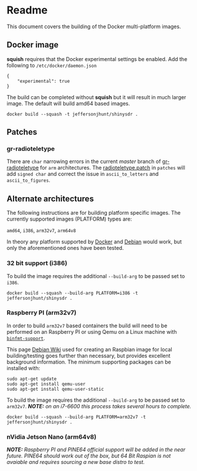 # Readme

This document covers the building of the Docker multi-platform images.

## Docker image

__squish__ requires that the Docker experimental settings be enabled. Add the following to `/etc/docker/daemon.json`
```
{ 
    "experimental": true 
} 
```

The build can be completed without __squish__ but it will result in much larger image. The default will build amd64 based images.
```
docker build --squash -t jeffersonjhunt/shinysdr .
```

## Patches

### gr-radioteletype

There are `char` narrowing errors in the current *master* branch of [gr-radioteletype](https://github.com/bitglue/gr-radioteletype "gr-radioteletype master branch") for `arm` architectures. The [radioteletype.patch](https://github.com/jeffersonjhunt/shinysdr-docker/blob/devel/patches/radioteletype.patch "radioteletype.patch") in `patches` will add `signed char` and correct the issue in `ascii_to_letters` and `ascii_to_figures`.

## Alternate architectures

The following instructions are for building platform specific images. The currently supported images (PLATFORM) types are:

  `amd64`, `i386`, `arm32v7`, `arm64v8`

In theory any platform supported by [Docker](https://github.com/docker-library/official-images#architectures-other-than-amd64 "Alternate Architectures") and [Debian](https://hub.docker.com/_/debian "Debian Platforms") would work, but only the aforementioned ones have been tested.

### 32 bit support (i386)

To build the image requires the additional `--build-arg` to be passed set to `i386`.

```
docker build --squash --build-arg PLATFORM=i386 -t jeffersonjhunt/shinysdr .
```

### Raspberry PI (arm32v7)

In order to build `arm32v7` based containers the build will need to be performed on an Raspberry PI or using Qemu on a Linux machine with [`binfmt-support`](https://en.wikipedia.org/wiki/Binfmt_misc "binfmt").

This page [Debian Wiki](https://wiki.debian.org/RaspberryPi/qemu-user-static "Debian Qemu Raspberry") used for creating an Raspbian image for local building/testing goes further than necessary, but provides excellent background information. The minimum supporting packages can be installed with:

```
sudo apt-get update
sudo apt-get install qemu-user
sudo apt-get install qemu-user-static
```

To build the image requires the additional `--build-arg` to be passed set to `arm32v7`. *__NOTE:__ on an i7-6600 this process takes several hours to complete.*

```
docker build --squash --build-arg PLATFORM=arm32v7 -t jeffersonjhunt/shinysdr .
```

### nVidia Jetson Nano (arm64v8)

*__NOTE:__ Raspberry PI and PINE64 official support will be added in the near future. PINE64 should work out of the box, but 64 Bit Raspian is not avaiable and requires sourcing a new base distro to test.*



